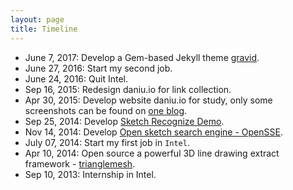 ```yaml
---
layout: page
title: Timeline
---
```


- June  7, 2017: Develop a Gem-based Jekyll theme [gravid](https://github.com/zddhub/gravid).
- June 27, 2016: Start my second job.
- June 24, 2016: Quit Intel.
- Sep  16, 2015: Redesign daniu.io for link collection.
- Apr  30, 2015: Develop website daniu.io for study, only some screenshots can be found on [one blog](https://www.zddhub.com/fun/2015/09/16/daniu-io).
- Sep  25, 2014: Develop [Sketch Recognize Demo](http://sr.opensse.com/).
- Nov  14, 2014: Develop [Open sketch search engine - OpenSSE](http://opensse.com/).
- July 07, 2014: Start my first job in `Intel`.
- Apr  10, 2014: Open source a powerful 3D line drawing extract framework - [trianglemesh](https://github.com/zddhub/trianglemesh).
- Sep  10, 2013: Internship in Intel.
